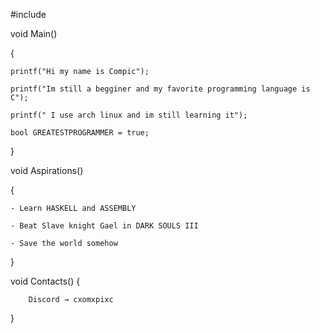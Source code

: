 #include  <CXOMXPIXC>

void Main()

{

    printf("Hi my name is Compic");
    
    printf("Im still a begginer and my favorite programming language is C");
    
    printf(" I use arch linux and im still learning it");

    bool GREATESTPROGRAMMER = true;
    
}


void Aspirations()

{ 

    - Learn HASKELL and ASSEMBLY
    
    - Beat Slave knight Gael in DARK SOULS III
    
    - Save the world somehow

    
}


void Contacts()
{

        Discord → cxomxpixc
     
}

